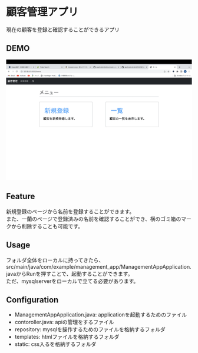 # 顧客管理アプリ
現在の顧客を登録と確認することができるアプリ

## DEMO
![demo](https://github.com/prerin/application/blob/main/management_app/img/management_app.gif)

## Feature
新規登録のページから名前を登録することができます。<br>
また、一蘭のページで登録済みの名前を確認することができ、横のゴミ箱のマークから削除することも可能です。

## Usage
フォルダ全体をローカルに持ってきたら、src/main/java/com/example/management_app/ManagementAppApplication.javaからRunを押すことで、起動することができます。<br>
ただ、mysqlserverをローカルで立てる必要があります。

## Configuration
* ManagementAppApplication.java: applicationを起動するためのファイル
* contoroller.java: apiの管理をするファイル
* repository: mysqlを操作するためのファイルを格納するフォルダ
* templates: htmlファイルを格納するフォルダ
* static: css入るを格納するフォルダ
